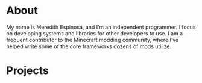 # About

My name is Meredith Espinosa, and I’m an independent programmer. I focus on developing systems and libraries for other developers to use. I am a frequent contributor to the Minecraft modding community, where I’ve helped write some of the core frameworks dozens of mods utilize.

# Projects
